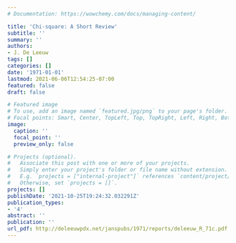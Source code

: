 ```yaml
---
# Documentation: https://wowchemy.com/docs/managing-content/

title: 'Chi-square: A Short Review'
subtitle: ''
summary: ''
authors:
- J. De Leeuw
tags: []
categories: []
date: '1971-01-01'
lastmod: 2021-06-06T12:54:25-07:00
featured: false
draft: false

# Featured image
# To use, add an image named `featured.jpg/png` to your page's folder.
# Focal points: Smart, Center, TopLeft, Top, TopRight, Left, Right, BottomLeft, Bottom, BottomRight.
image:
  caption: ''
  focal_point: ''
  preview_only: false

# Projects (optional).
#   Associate this post with one or more of your projects.
#   Simply enter your project's folder or file name without extension.
#   E.g. `projects = ["internal-project"]` references `content/project/deep-learning/index.md`.
#   Otherwise, set `projects = []`.
projects: []
publishDate: '2021-10-25T19:24:32.032291Z'
publication_types:
- '4'
abstract: ''
publication: ''
url_pdf: http://deleeuwpdx.net/janspubs/1971/reports/deleeuw_R_71c.pdf
---
```

